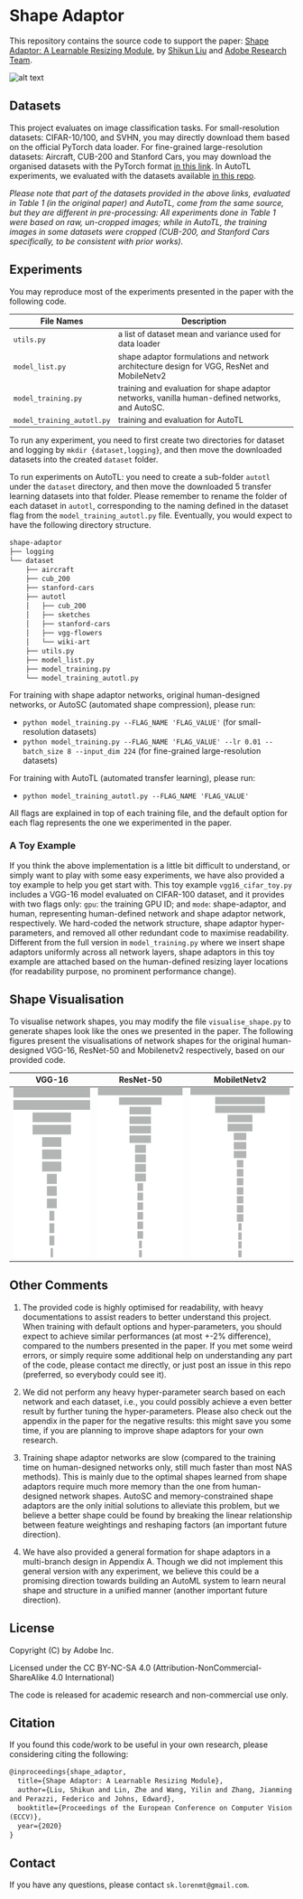 # Shape Adaptor
This repository contains the source code to support the paper: [Shape Adaptor: A Learnable Resizing Module](https://shikun.io/pdfs/shape_adaptor.pdf), by [Shikun Liu](shikun.io) and [Adobe Research Team](https://research.adobe.com/). 

![alt text](visuals/resnet50.gif "Shape Visualisation of ResNet-50")



## Datasets
This project evaluates on image classification tasks. For small-resolution datasets: CIFAR-10/100, and SVHN, you may directly download them based on the official PyTorch data loader. For fine-grained large-resolution datasets: Aircraft, CUB-200 and Stanford Cars, you may download the organised datasets with the PyTorch format [in this link](https://www.dropbox.com/sh/m11soye2pj9gvv3/AAAv-aBKOQB65o_1BabkOghaa?dl=0). In AutoTL experiments, we evaluated with the datasets available [in this repo](https://github.com/arunmallya/piggyback). 

*Please note that part of the datasets provided in the above links, evaluated in Table 1 (in the original paper) and AutoTL, come from the same source, but they are different in pre-processing: All experiments done in Table 1 were based on raw, un-cropped images; while in AutoTL, the training images in some datasets were cropped (CUB-200, and Stanford Cars specifically, to be consistent with prior works).*

## Experiments
You may reproduce most of the experiments presented in the paper with the following code.

File Names | Description
---------- | -----------
`utils.py` | a list of dataset mean and variance used for data loader
`model_list.py` |  shape adaptor formulations and network architecture design for VGG, ResNet and MobileNetv2 
 `model_training.py` | training and evaluation for shape adaptor networks, vanilla human-defined networks, and AutoSC.
 `model_training_autotl.py`  | training and evaluation for AutoTL

To run any experiment, you need to first create two directories for dataset and logging by `mkdir {dataset,logging}`, and then move the downloaded datasets into the created `dataset` folder. 

To run experiments on AutoTL: you need to create a sub-folder `autotl` under the `dataset` directory, and then move the downloaded 5 transfer learning datasets into that folder. Please remember to rename the folder of each dataset in `autotl`, corresponding to the naming defined in the dataset flag from the  `model_training_autotl.py` file. Eventually, you would expect to have the following directory structure.

```
shape-adaptor
├── logging
└── dataset
    ├── aircraft    
    ├── cub_200  
    ├── stanford-cars
    ├── autotl
    │   ├── cub_200
    │   ├── sketches
    │   ├── stanford-cars
    │   ├── vgg-flowers
    │   └── wiki-art
    ├── utils.py
    ├── model_list.py
    ├── model_training.py
    └── model_training_autotl.py
```


For training with shape adaptor networks, original human-designed networks, or AutoSC (automated shape compression), please run: 

- `python model_training.py --FLAG_NAME 'FLAG_VALUE'` (for small-resolution datasets)
- `python model_training.py --FLAG_NAME 'FLAG_VALUE' --lr 0.01 --batch_size 8 --input_dim 224` (for fine-grained large-resolution datasets)

For training with AutoTL (automated transfer learning), please run: 

- `python model_training_autotl.py --FLAG_NAME 'FLAG_VALUE'`

All flags are explained in top of each training file, and the default option for each flag represents the one we experimented in the paper. 

### A Toy Example
If you think the above implementation is a little bit difficult to understand, or simply want to play with some easy experiments, we have also provided a toy example to help you get start with. This toy example `vgg16_cifar_toy.py` includes a VGG-16 model evaluated on CIFAR-100 dataset, and it provides with two flags only: `gpu`: the training GPU ID; and `mode`: shape-adaptor, and human, representing human-defined network and shape adaptor network, respectively. We hard-coded the network structure, shape adaptor hyper-parameters, and removed all other redundant code to maximise readability.  Different from the full version in  `model_training.py` where we insert shape adaptors uniformly across all network layers, shape adaptors in this toy example are attached based on the human-defined resizing layer locations (for readability purpose, no prominent performance change).  


## Shape Visualisation
To visualise network shapes, you may modify the file `visualise_shape.py` to generate shapes look like the ones we presented in the paper. The following figures present the visualisations of network shapes for the original human-designed VGG-16, ResNet-50 and Mobilenetv2 respectively, based on our provided code.

VGG-16 | ResNet-50 | MobiletNetv2
------- | --------| ------------
<img src="visuals/vgg16.png" alt="VGG-16" height="300"> | <img src="visuals/resnet50.png" alt="ResNet-50"  height="300">  | <img src="visuals/mobilenetv2.png" alt="MobileNetv2"  height="300">

## Other Comments
1. The provided code is highly optimised for readability, with heavy documentations to assist readers to better understand this project. When training with default options and hyper-parameters, you should expect to achieve similar performances (at most +-2\% difference), compared to the numbers presented in the paper. If you met some weird errors, or simply require some additional help on understanding any part of the code, please contact me directly, or just post an issue in this repo (preferred, so everybody could see it).

2.  We did not perform any heavy hyper-parameter search based on each network and each dataset, i.e., you could possibly achieve a even better result by further tuning the hyper-parameters. Please also check out the appendix in the paper for the negative results: this might save you some time, if you are planning to improve shape adaptors for your own research.

3. Training shape adaptor networks are slow (compared to the training time on human-designed networks only, still much faster than most NAS methods). This is mainly due to the optimal shapes learned from shape adaptors require much more memory than the one from human-designed network shapes. AutoSC and memory-constrained shape adaptors are the only initial solutions to alleviate this problem, but we believe a better shape could be found by breaking the linear relationship between feature weightings and reshaping factors (an important future direction).

4. We have also provided a general formation for shape adaptors in a multi-branch design in Appendix A. Though we did not implement this general version with any experiment, we believe this could be a promising direction towards building an AutoML system to learn neural shape and structure in a unified manner (another important future direction). 


## License
Copyright (C) by Adobe Inc.

Licensed under the CC BY-NC-SA 4.0 (Attribution-NonCommercial-ShareAlike 4.0 International)

The code is released for academic research and non-commercial use only.


## Citation
If you found this code/work to be useful in your own research, please considering citing the following:

```
@inproceedings{shape_adaptor,
  title={Shape Adaptor: A Learnable Resizing Module},
  author={Liu, Shikun and Lin, Zhe and Wang, Yilin and Zhang, Jianming and Perazzi, Federico and Johns, Edward},
  booktitle={Proceedings of the European Conference on Computer Vision (ECCV)},
  year={2020}
}
```


## Contact
If you have any questions, please contact `sk.lorenmt@gmail.com`.

